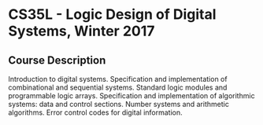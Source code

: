 # CS35L - Logic Design of Digital Systems, Winter 2017 

## Course Description
Introduction to digital systems. Specification and implementation of combinational and sequential systems. Standard logic modules and programmable logic arrays. Specification and implementation of algorithmic systems: data and control sections. Number systems and arithmetic algorithms. Error control codes for digital information.